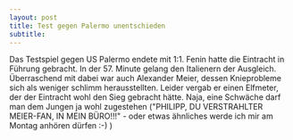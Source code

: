 ```yaml
---
layout: post
title: Test gegen Palermo unentschieden
subtitle: 
---
```


Das Testspiel gegen US Palermo endete mit 1:1. Fenin hatte die Eintracht in Führung gebracht. In der 57. Minute gelang den Italienern der Ausgleich. Überraschend mit dabei war auch Alexander Meier, dessen Knieprobleme sich als weniger schlimm herausstellten. Leider vergab er einen Elfmeter, der der Eintracht wohl den Sieg gebracht hätte. Naja, eine Schwäche darf man dem Jungen ja wohl zugestehen ("PHILIPP, DU VERSTRAHLTER MEIER-FAN, IN MEIN BÜRO!!!" - oder etwas ähnliches werde ich mir am Montag anhören dürfen :-) )


